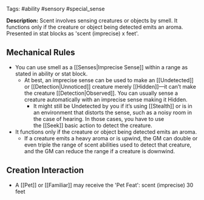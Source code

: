 Tags: #ability #sensory #special_sense

**Description:** Scent involves sensing creatures or objects by smell. It functions only if the creature or object being detected emits an aroma. Presented in stat blocks as 'scent (imprecise) x feet'.

## Mechanical Rules

- You can use smell as a [[Senses|Imprecise Sense]] within a range as stated in ability or stat block.
	-  At best, an imprecise sense can be used to make an [[Undetected]]  or [[Detection|Unnoticed]] creature merely [[Hidden]]—it can’t make the creature [[Detection|Observed]].   You can usually sense a creature automatically with an imprecise sense making it Hidden.
		- It might still be Undetected by you if it’s using [[Stealth]] or is in an environment that distorts the sense, such as a noisy room in the case of hearing. In those cases, you have to use the [[Seek]] basic action to detect the creature. 
- It functions only if the creature or object being detected emits an aroma.
	- If a creature emits a heavy aroma or is upwind, the GM can double or even triple the range of scent abilities used to detect that creature, and the GM can reduce the range if a creature is downwind.

## Creation Interaction

- A [[Pet]] or [[Familiar]] may receive the 'Pet Feat': scent (imprecise) 30 feet